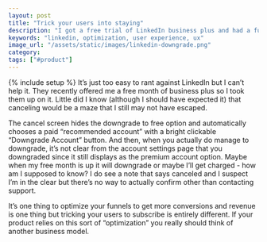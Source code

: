 ```yaml
---
layout: post
title: "Trick your users into staying"
description: "I got a free trial of LinkedIn business plus and had a fun time figuring out how to cancel it."
keywords: "linkedin, optimization, user experience, ux"
image_url: "/assets/static/images/linkedin-downgrade.png"
category:
tags: ["#product"]
---
```

{% include setup %}
It’s just too easy to rant against LinkedIn but I can’t help it. They recently offered me a free month of business plus so I took them up on it. Little did I know (although I should have expected it) that canceling would be a maze that I still may not have escaped.

<amp-img src="{{ IMG_PATH }}linkedin-downgrade.png" alt="LinkedIn Downgrade" width="983" height="282" layout="responsive"></amp-img>

The cancel screen hides the downgrade to free option and automatically chooses a paid “recommended account” with a bright clickable “Downgrade Account” button. And then, when you actually do manage to downgrade, it’s not clear from the account settings page that you downgraded since it still displays as the premium account option. Maybe when my free month is up it will downgrade or maybe I’ll get charged - how am I supposed to know? I do see a note that says canceled and I suspect I’m in the clear but there’s no way to actually confirm other than contacting support.

<amp-img src="{{ IMG_PATH }}linkedin-settings.png" alt="LinkedIn Settings Page" width="445" height="130" layout="responsive"></amp-img>

It’s one thing to optimize your funnels to get more conversions and revenue is one thing but tricking your users to subscribe is entirely different. If your product relies on this sort of “optimization” you really should think of another business model.
